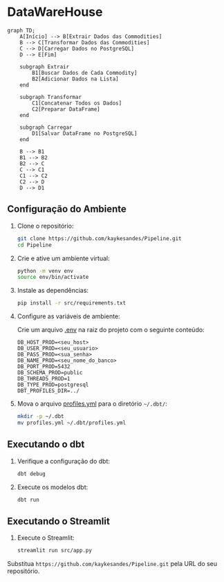 # DataWareHouse

```mermaid
graph TD;
    A[Início] --> B[Extrair Dados das Commodities]
    B --> C[Transformar Dados das Commodities]
    C --> D[Carregar Dados no PostgreSQL]
    D --> E[Fim]

    subgraph Extrair
        B1[Buscar Dados de Cada Commodity]
        B2[Adicionar Dados na Lista]
    end

    subgraph Transformar
        C1[Concatenar Todos os Dados]
        C2[Preparar DataFrame]
    end

    subgraph Carregar
        D1[Salvar DataFrame no PostgreSQL]
    end

    B --> B1
    B1 --> B2
    B2 --> C
    C --> C1
    C1 --> C2
    C2 --> D
    D --> D1

```

## Configuração do Ambiente

1. Clone o repositório:

    ```bash
    git clone https://github.com/kaykesandes/Pipeline.git
    cd Pipeline
    ```

2. Crie e ative um ambiente virtual:

    ```bash
    python -m venv env
    source env/bin/activate
    ```

3. Instale as dependências:

    ```bash
    pip install -r src/requirements.txt
    ```

4. Configure as variáveis de ambiente:

    Crie um arquivo [.env](http://_vscodecontentref_/1) na raiz do projeto com o seguinte conteúdo:

    ```properties
    DB_HOST_PROD=<seu_host>
    DB_USER_PROD=<seu_usuario>
    DB_PASS_PROD=<sua_senha>
    DB_NAME_PROD=<seu_nome_do_banco>
    DB_PORT_PROD=5432
    DB_SCHEMA_PROD=public
    DB_THREADS_PROD=1
    DB_TYPE_PROD=postgresql
    DBT_PROFILES_DIR=../
    ```

5. Mova o arquivo [profiles.yml](http://_vscodecontentref_/2) para o diretório `~/.dbt/`:

    ```bash
    mkdir -p ~/.dbt
    mv profiles.yml ~/.dbt/profiles.yml
    ```

## Executando o dbt

1. Verifique a configuração do dbt:

    ```bash
    dbt debug
    ```

2. Execute os modelos dbt:

    ```bash
    dbt run
    ```

## Executando o Streamlit

1. Execute o Streamlit:

    ```bash
    streamlit run src/app.py
    ```

Substitua `https://github.com/kaykesandes/Pipeline.git` pela URL do seu repositório.
